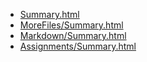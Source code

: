 * [Summary.html](Summary.html)
* [MoreFiles/Summary.html](MoreFiles/Summary.html)
* [Markdown/Summary.html](Markdown/Summary.html)
* [Assignments/Summary.html](Assignments/Summary.html)